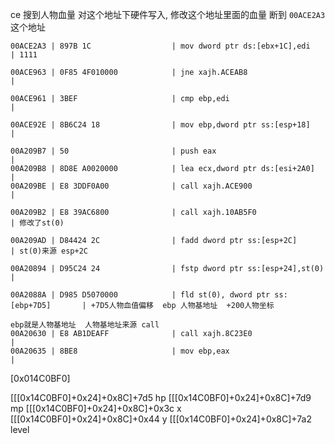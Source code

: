 ce 搜到人物血量  对这个地址下硬件写入, 修改这个地址里面的血量 断到 `00ACE2A3`这个地址
```
00ACE2A3 | 897B 1C                  | mov dword ptr ds:[ebx+1C],edi           | 1111

00ACE963 | 0F85 4F010000            | jne xajh.ACEAB8                         |

00ACE961 | 3BEF                     | cmp ebp,edi                             |

00ACE92E | 8B6C24 18                | mov ebp,dword ptr ss:[esp+18]           |

00A209B7 | 50                       | push eax                                |
00A209B8 | 8D8E A0020000            | lea ecx,dword ptr ds:[esi+2A0]          |
00A209BE | E8 3DDF0A00              | call xajh.ACE900                        |

00A209B2 | E8 39AC6800              | call xajh.10AB5F0                       | 修改了st(0)

00A209AD | D84424 2C                | fadd dword ptr ss:[esp+2C]              | st(0)来源 esp+2C

00A20894 | D95C24 24                | fstp dword ptr ss:[esp+24],st(0)        |

00A2088A | D985 D5070000            | fld st(0), dword ptr ss:[ebp+7D5]       | +7D5人物血值偏移  ebp 人物基地址  +200人物坐标

ebp就是人物基地址  人物基地址来源 call
00A20630 | E8 AB1DEAFF              | call xajh.8C23E0                        |
00A20635 | 8BE8                     | mov ebp,eax                             |
```

[0x014C0BF0]


[[[0x14C0BF0]+0x24]+0x8C]+7d5  hp
[[[0x14C0BF0]+0x24]+0x8C]+7d9  mp
[[[0x14C0BF0]+0x24]+0x8C]+0x3c x
[[[0x14C0BF0]+0x24]+0x8C]+0x44 y
[[[0x14C0BF0]+0x24]+0x8C]+7a2  level

